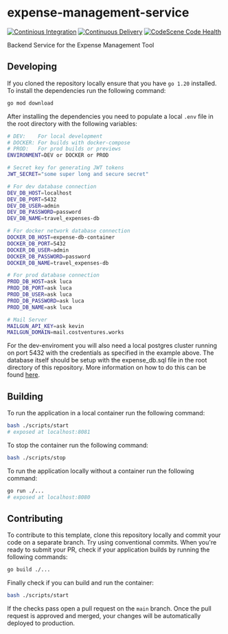 # expense-management-service

[![Continious Integration](https://github.com/Travel-Utilities-WWI21SEB/expense-management-service/actions/workflows/ci.yml/badge.svg?branch=main)](https://github.com/Travel-Utilities-WWI21SEB/expense-management-service/actions/workflows/ci.yml)
[![Continuous Delivery](https://github.com/Travel-Utilities-WWI21SEB/expense-management-service/actions/workflows/cd.yml/badge.svg?branch=main)](https://github.com/Travel-Utilities-WWI21SEB/expense-management-service/actions/workflows/cd.yml)
[![CodeScene Code Health](https://codescene.io/projects/39275/status-badges/code-health?component-name=Expense-management-service)](https://codescene.io/projects/39275/architecture/biomarkers?component=Expense-management-service)

Backend Service for the Expense Management Tool
 
## Developing

If you cloned the repository locally ensure that you have `go 1.20` installed. To install the dependencies run the following command:

```bash
go mod download
```

After installing the dependencies you need to populate a local `.env` file in the root directory with the following variables:

```bash
# DEV:    For local development
# DOCKER: For builds with docker-compose
# PROD:   For prod builds or previews
ENVIRONMENT=DEV or DOCKER or PROD

# Secret key for generating JWT tokens
JWT_SECRET="some super long and secure secret"

# For dev database connection
DEV_DB_HOST=localhost
DEV_DB_PORT=5432
DEV_DB_USER=admin
DEV_DB_PASSWORD=password
DEV_DB_NAME=travel_expenses-db

# For docker network database connection
DOCKER_DB_HOST=expense-db-container
DOCKER_DB_PORT=5432
DOCKER_DB_USER=admin
DOCKER_DB_PASSWORD=password
DOCKER_DB_NAME=travel_expenses-db

# For prod database connection
PROD_DB_HOST=ask luca
PROD_DB_PORT=ask luca
PROD_DB_USER=ask luca
PROD_DB_PASSWORD=ask luca
PROD_DB_NAME=ask luca

# Mail Server
MAILGUN_API_KEY=ask kevin
MAILGUN_DOMAIN=mail.costventures.works
```

For the dev-enviroment you will also need a local postgres cluster running on port 5432 with the credentials as specified in the example above. 
The database itself should be setup with the expense_db.sql file in the root directory of this repository. More information on how to do this
can be found [here](https://github.com/Travel-Utilities-WWI21SEB/expense-management-docs#datenbank).

## Building

To run the application in a local container run the following command:

```bash
bash ./scripts/start
# exposed at localhost:8081
```

To stop the container run the following command:

```bash
bash ./scripts/stop
```

To run the application locally without a container run the following command:

```bash
go run ./...
# exposed at localhost:8080
```

## Contributing

To contribute to this template, clone this repository locally and commit your code on a separate branch. 
Try using conventional commits. When you're ready to submit your PR, check if your application builds by running the following commands:

```bash
go build ./...
```

Finally check if you can build and run the container:

```bash
bash ./scripts/start
```

If the checks pass open a pull request on the `main` branch. Once the pull request is approved and merged, your changes will be automatically deployed to production.
